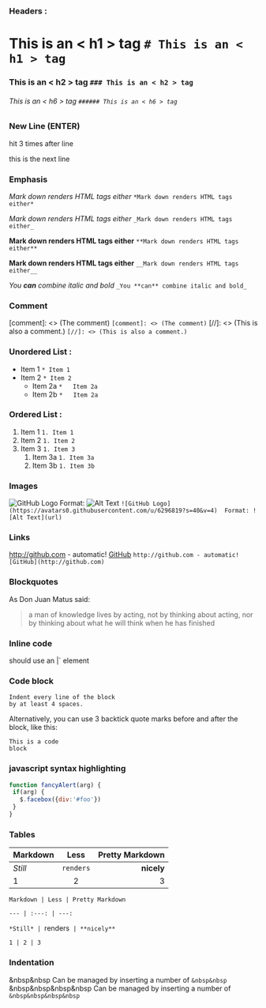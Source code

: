 ### Headers : 
 # This is an < h1 > tag    `# This is an < h1 > tag  ` 
 ### This is an < h2 > tag   `### This is an < h2 > tag ` 
 ###### This is an < h6 > tag   `###### This is an < h6 > tag` 
### New Line (ENTER)
 hit <Enter> 3 times after line 

this is the next line

### Emphasis
   *Mark down renders HTML tags either*    ` *Mark down renders HTML tags either* ` 
   
   _Mark down renders HTML tags either_   `_Mark down renders HTML tags either_`

   **Mark down renders HTML tags either**  `**Mark down renders HTML tags either**` 

   __Mark down renders HTML tags either__  `__Mark down renders HTML tags either__`

  _You **can** combine italic and bold_   `_You **can** combine italic and bold_` 
  ### Comment
   [comment]: <> (The comment)  `[comment]: <> (The comment)`
  [//]: <> (This is also a comment.)  `[//]: <> (This is also a comment.)`
### Unordered List : 
 * Item 1    `* Item 1 `
 * Item 2    `* Item 2`
   * Item 2a `*   Item 2a`
   * Item 2b `*   Item 2a`
### Ordered List : 
 1. Item 1 `1. Item 1`
 1. Item 2 `1. Item 2 `
 1. Item 3 `1. Item 3`
    1. Item 3a `1. Item 3a`
    1. Item 3b `1. Item 3b`
### Images
  ![GitHub Logo](https://avatars0.githubusercontent.com/u/6296819?s=40&v=4) 
  Format: ![Alt Text](url)  `![GitHub Logo](https://avatars0.githubusercontent.com/u/6296819?s=40&v=4) 
  Format: ![Alt Text](url) `
### Links
  http://github.com - automatic! 
 [GitHub](http://github.com)  `http://github.com - automatic! 
 [GitHub](http://github.com)`
### Blockquotes
 As Don Juan Matus said: 
 > a man of knowledge lives by acting, not by thinking about acting,
 > nor by thinking about what he will think when he has finished 
### Inline code
 should use an |<addr>` element 
### Code block
    Indent every line of the block 
    by at least 4 spaces.
	
  Alternatively, you can use 3 backtick quote marks before and after the block, like this:
```
This is a code 
block
```
### javascript syntax highlighting
 ```javascript
function fancyAlert(arg) {
  if(arg) {
    $.facebox({div:'#foo'})
  }
}
```
### Tables
Markdown | Less | Pretty Markdown
--- | :---: | ---:               
*Still* | `renders` | **nicely** 
1 | 2 | 3                       

  `Markdown | Less | Pretty Markdown `
  
  `--- | :---: | ---:`
  
  `*Still* | `renders` | **nicely**`
  
  `1 | 2 | 3`
  
  ### Indentation
  &nbsp&nbsp Can be managed by inserting a number of `&nbsp&nbsp`
  &nbsp&nbsp&nbsp&nbsp Can be managed by inserting a number of `&nbsp&nbsp&nbsp&nbsp`
